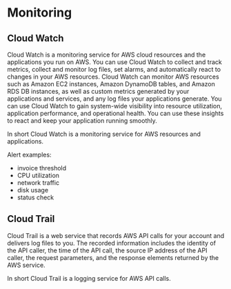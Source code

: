 # Monitoring

## Cloud Watch

Cloud Watch is a monitoring service for AWS cloud resources and the applications you run on AWS. You can use Cloud Watch to collect and track metrics, collect and monitor log files, set alarms, and automatically react to changes in your AWS resources. Cloud Watch can monitor AWS resources such as Amazon EC2 instances, Amazon DynamoDB tables, and Amazon RDS DB instances, as well as custom metrics generated by your applications and services, and any log files your applications generate. You can use Cloud Watch to gain system-wide visibility into resource utilization, application performance, and operational health. You can use these insights to react and keep your application running smoothly.

In short Cloud Watch is a monitoring service for AWS resources and applications.

Alert examples:

- invoice threshold
- CPU utilization
- network traffic
- disk usage
- status check

## Cloud Trail

Cloud Trail is a web service that records AWS API calls for your account and delivers log files to you. The recorded information includes the identity of the API caller, the time of the API call, the source IP address of the API caller, the request parameters, and the response elements returned by the AWS service.

In short Cloud Trail is a logging service for AWS API calls.
